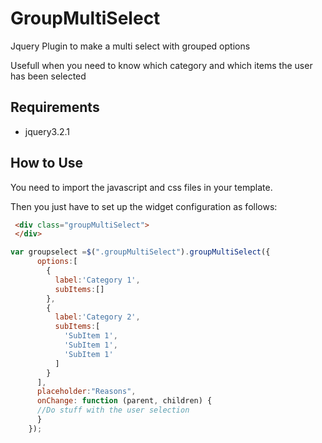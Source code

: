 # GroupMultiSelect
Jquery Plugin to make a multi select with grouped options

Usefull when you need to know which category and which items the user has been selected

## Requirements

* jquery3.2.1

## How to Use

You need to import the javascript and css files in your template.

Then you just have to set up the widget configuration as follows:
```HTML
 <div class="groupMultiSelect">
 </div>
```

```javascript
var groupselect =$(".groupMultiSelect").groupMultiSelect({
      options:[
        {
          label:'Category 1',
          subItems:[]
        },
        {
          label:'Category 2',
          subItems:[
            'SubItem 1',
            'SubItem 1',
            'SubItem 1'
          ]
        }
      ],
      placeholder:"Reasons",
      onChange: function (parent, children) {
      //Do stuff with the user selection
      }
    });
```
